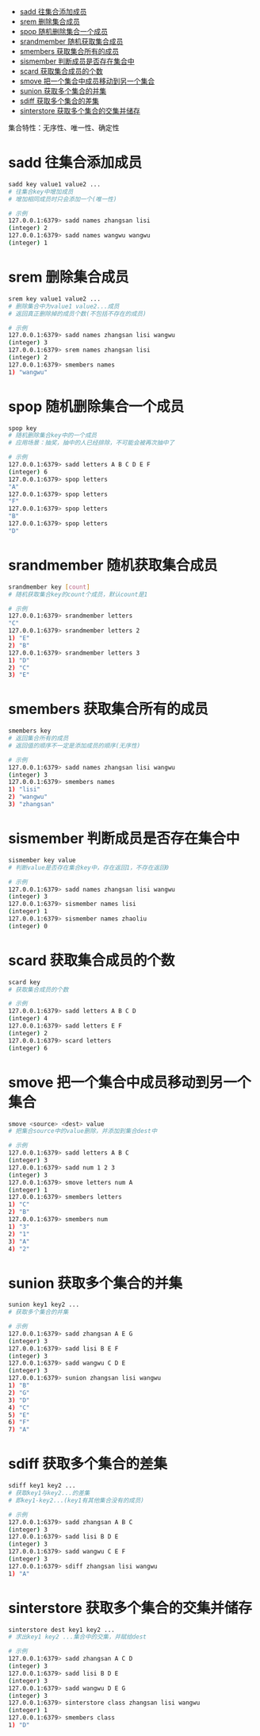 - [sadd 往集合添加成员](#sadd-往集合添加成员)
- [srem 删除集合成员](#srem-删除集合成员)
- [spop 随机删除集合一个成员](#spop-随机删除集合一个成员)
- [srandmember 随机获取集合成员](#srandmember-随机获取集合成员)
- [smembers 获取集合所有的成员](#smembers-获取集合所有的成员)
- [sismember 判断成员是否存在集合中](#sismember-判断成员是否存在集合中)
- [scard 获取集合成员的个数](#scard-获取集合成员的个数)
- [smove 把一个集合中成员移动到另一个集合](#smove-把一个集合中成员移动到另一个集合)
- [sunion 获取多个集合的并集](#sunion-获取多个集合的并集)
- [sdiff 获取多个集合的差集](#sdiff-获取多个集合的差集)
- [sinterstore 获取多个集合的交集并储存](#sinterstore-获取多个集合的交集并储存)

集合特性：无序性、唯一性、确定性

# sadd 往集合添加成员

```bash
sadd key value1 value2 ...
# 往集合key中增加成员
# 增加相同成员时只会添加一个(唯一性)

# 示例
127.0.0.1:6379> sadd names zhangsan lisi
(integer) 2
127.0.0.1:6379> sadd names wangwu wangwu
(integer) 1
```

# srem 删除集合成员

```bash
srem key value1 value2 ...
# 删除集合中为value1 value2...成员
# 返回真正删除掉的成员个数(不包括不存在的成员)

# 示例
127.0.0.1:6379> sadd names zhangsan lisi wangwu
(integer) 3
127.0.0.1:6379> srem names zhangsan lisi
(integer) 2
127.0.0.1:6379> smembers names
1) "wangwu"
```

# spop 随机删除集合一个成员

```bash
spop key
# 随机删除集合key中的一个成员
# 应用场景：抽奖，抽中的人已经排除，不可能会被再次抽中了

# 示例
127.0.0.1:6379> sadd letters A B C D E F
(integer) 6
127.0.0.1:6379> spop letters
"A"
127.0.0.1:6379> spop letters
"F"
127.0.0.1:6379> spop letters
"B"
127.0.0.1:6379> spop letters
"D"
```

# srandmember 随机获取集合成员

```bash
srandmember key [count]
# 随机获取集合key的count个成员，默认count是1

# 示例
127.0.0.1:6379> srandmember letters
"C"
127.0.0.1:6379> srandmember letters 2
1) "E"
2) "B"
127.0.0.1:6379> srandmember letters 3
1) "D"
2) "C"
3) "E"
```

# smembers 获取集合所有的成员

```bash
smembers key
# 返回集合所有的成员
# 返回值的顺序不一定是添加成员的顺序(无序性)

# 示例
127.0.0.1:6379> sadd names zhangsan lisi wangwu
(integer) 3
127.0.0.1:6379> smembers names
1) "lisi"
2) "wangwu"
3) "zhangsan"
```

# sismember 判断成员是否存在集合中

```bash
sismember key value
# 判断value是否存在集合key中，存在返回1，不存在返回0

# 示例
127.0.0.1:6379> sadd names zhangsan lisi wangwu
(integer) 3
127.0.0.1:6379> sismember names lisi
(integer) 1
127.0.0.1:6379> sismember names zhaoliu
(integer) 0
```

# scard 获取集合成员的个数

```bash
scard key
# 获取集合成员的个数

# 示例
127.0.0.1:6379> sadd letters A B C D 
(integer) 4
127.0.0.1:6379> sadd letters E F
(integer) 2
127.0.0.1:6379> scard letters
(integer) 6
```

# smove 把一个集合中成员移动到另一个集合

```bash
smove <source> <dest> value
# 把集合source中的value删除，并添加到集合dest中

# 示例
127.0.0.1:6379> sadd letters A B C
(integer) 3
127.0.0.1:6379> sadd num 1 2 3
(integer) 3
127.0.0.1:6379> smove letters num A
(integer) 1
127.0.0.1:6379> smembers letters
1) "C"
2) "B"
127.0.0.1:6379> smembers num
1) "3"
2) "1"
3) "A"
4) "2"
```

# sunion 获取多个集合的并集

```bash
sunion key1 key2 ...
# 获取多个集合的并集

# 示例
127.0.0.1:6379> sadd zhangsan A E G
(integer) 3
127.0.0.1:6379> sadd lisi B E F
(integer) 3
127.0.0.1:6379> sadd wangwu C D E
(integer) 3
127.0.0.1:6379> sunion zhangsan lisi wangwu
1) "B"
2) "G"
3) "D"
4) "C"
5) "E"
6) "F"
7) "A"
```

# sdiff 获取多个集合的差集

```bash
sdiff key1 key2 ...
# 获取key1与key2...的差集
# 即key1-key2...(key1有其他集合没有的成员)

# 示例
127.0.0.1:6379> sadd zhangsan A B C
(integer) 3
127.0.0.1:6379> sadd lisi B D E
(integer) 3
127.0.0.1:6379> sadd wangwu C E F
(integer) 3
127.0.0.1:6379> sdiff zhangsan lisi wangwu
1) "A"
```

# sinterstore 获取多个集合的交集并储存

```bash
sinterstore dest key1 key2 ...
# 求出key1 key2 ...集合中的交集，并赋给dest

# 示例
127.0.0.1:6379> sadd zhangsan A C D
(integer) 3
127.0.0.1:6379> sadd lisi B D E
(integer) 3
127.0.0.1:6379> sadd wangwu D E G
(integer) 3
127.0.0.1:6379> sinterstore class zhangsan lisi wangwu
(integer) 1
127.0.0.1:6379> smembers class
1) "D"
```